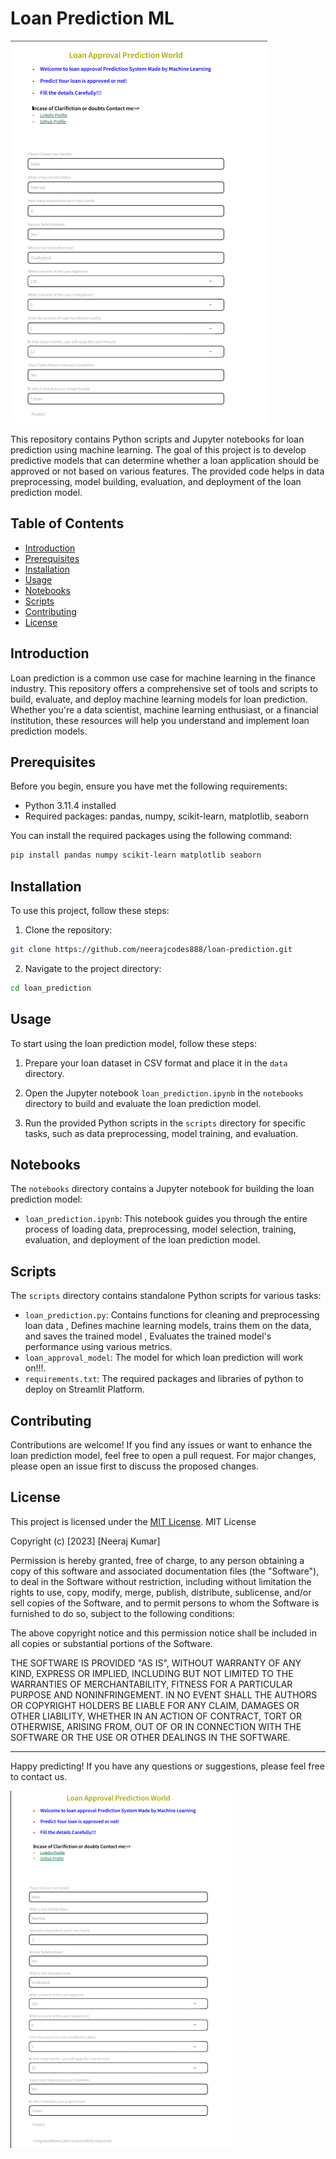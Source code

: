 # Loan Prediction ML

![Loan Prediction](loan_img1.png)

This repository contains Python scripts and Jupyter notebooks for loan prediction using machine learning. The goal of this project is to develop predictive models that can determine whether a loan application should be approved or not based on various features. The provided code helps in data preprocessing, model building, evaluation, and deployment of the loan prediction model.

## Table of Contents

- [Introduction](#introduction)
- [Prerequisites](#prerequisites)
- [Installation](#installation)
- [Usage](#usage)
- [Notebooks](#notebooks)
- [Scripts](#scripts)
- [Contributing](#contributing)
- [License](#license)

## Introduction

Loan prediction is a common use case for machine learning in the finance industry. This repository offers a comprehensive set of tools and scripts to build, evaluate, and deploy machine learning models for loan prediction. Whether you're a data scientist, machine learning enthusiast, or a financial institution, these resources will help you understand and implement loan prediction models.

## Prerequisites

Before you begin, ensure you have met the following requirements:

- Python 3.11.4 installed
- Required packages: pandas, numpy, scikit-learn, matplotlib, seaborn

You can install the required packages using the following command:

```bash
pip install pandas numpy scikit-learn matplotlib seaborn
```

## Installation

To use this project, follow these steps:

1. Clone the repository:

```bash
git clone https://github.com/neerajcodes888/loan-prediction.git
```

2. Navigate to the project directory:

```bash
cd loan_prediction
```

## Usage

To start using the loan prediction model, follow these steps:

1. Prepare your loan dataset in CSV format and place it in the `data` directory.

2. Open the Jupyter notebook `loan_prediction.ipynb` in the `notebooks` directory to build and evaluate the loan prediction model.

3. Run the provided Python scripts in the `scripts` directory for specific tasks, such as data preprocessing, model training, and evaluation.

## Notebooks

The `notebooks` directory contains a Jupyter notebook for building the loan prediction model:

- `loan_prediction.ipynb`: This notebook guides you through the entire process of loading data, preprocessing, model selection, training, evaluation, and deployment of the loan prediction model.

## Scripts

The `scripts` directory contains standalone Python scripts for various tasks:

- `loan_prediction.py`: Contains functions for cleaning and preprocessing loan data , Defines machine learning models, trains them on the data, and saves the trained model , Evaluates the trained model's performance using various metrics.
- `loan_approval_model`: The model for which loan prediction will work on!!!.
- `requirements.txt`: The required packages and libraries of python to deploy on Streamlit Platform.

## Contributing

Contributions are welcome! If you find any issues or want to enhance the loan prediction model, feel free to open a pull request. For major changes, please open an issue first to discuss the proposed changes.

## License

This project is licensed under the [MIT License](LICENSE).
MIT License

Copyright (c) [2023] [Neeraj Kumar]

Permission is hereby granted, free of charge, to any person obtaining a copy
of this software and associated documentation files (the "Software"), to deal
in the Software without restriction, including without limitation the rights
to use, copy, modify, merge, publish, distribute, sublicense, and/or sell
copies of the Software, and to permit persons to whom the Software is
furnished to do so, subject to the following conditions:

The above copyright notice and this permission notice shall be included in all
copies or substantial portions of the Software.

THE SOFTWARE IS PROVIDED "AS IS", WITHOUT WARRANTY OF ANY KIND, EXPRESS OR
IMPLIED, INCLUDING BUT NOT LIMITED TO THE WARRANTIES OF MERCHANTABILITY,
FITNESS FOR A PARTICULAR PURPOSE AND NONINFRINGEMENT. IN NO EVENT SHALL THE
AUTHORS OR COPYRIGHT HOLDERS BE LIABLE FOR ANY CLAIM, DAMAGES OR OTHER
LIABILITY, WHETHER IN AN ACTION OF CONTRACT, TORT OR OTHERWISE, ARISING FROM,
OUT OF OR IN CONNECTION WITH THE SOFTWARE OR THE USE OR OTHER DEALINGS IN THE
SOFTWARE.

---

Happy predicting! If you have any questions or suggestions, please feel free to contact us.

![Loan Predictions](loan_img2.png)

